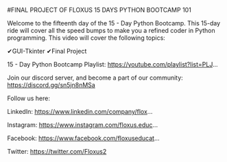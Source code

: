 
#FINAL PROJECT OF FLOXUS 15 DAYS PYTHON BOOTCAMP 101

Welcome to the fifteenth day of the 15 - Day Python Bootcamp. This 15-day ride will cover all the speed bumps to make you a refined coder in Python programming. This video will cover the following topics:

✔GUI-Tkinter
✔Final Project

15 - Day Python Bootcamp Playlist: 
https://youtube.com/playlist?list=PLJ...

Join our discord server, and become a part of our community: https://discord.gg/sn5jn8nMSa

Follow us here: 

LinkedIn: https://www.linkedin.com/company/flox...

Instagram: https://www.instagram.com/floxus.educ...

Facebook: https://www.facebook.com/floxuseducat...

Twitter: https://twitter.com/Floxus2
